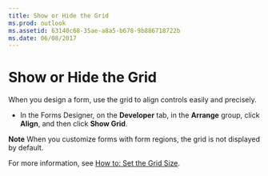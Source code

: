 ```yaml
---
title: Show or Hide the Grid
ms.prod: outlook
ms.assetid: 63140c68-35ae-a8a5-b678-9b886718722b
ms.date: 06/08/2017
---
```



# Show or Hide the Grid

When you design a form, use the grid to align controls easily and precisely.


- In the Forms Designer, on the  **Developer** tab, in the **Arrange** group, click **Align**, and then click  **Show Grid**.
    

 **Note**  When you customize forms with form regions, the grid is not displayed by default.

For more information, see  [How to: Set the Grid Size](set-the-grid-size.md). 

